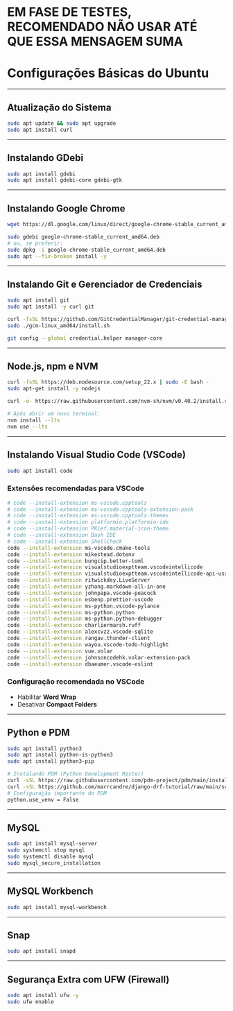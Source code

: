# EM FASE DE TESTES, RECOMENDADO NÃO USAR ATÉ QUE ESSA MENSAGEM SUMA
# Configurações Básicas do Ubuntu

---

## Atualização do Sistema

```bash
sudo apt update && sudo apt upgrade
sudo apt install curl
```

---

## Instalando GDebi

```bash
sudo apt install gdebi
sudo apt install gdebi-core gdebi-gtk
```

---

## Instalando Google Chrome

```bash
wget https://dl.google.com/linux/direct/google-chrome-stable_current_amd64.deb

sudo gdebi google-chrome-stable_current_amd64.deb
# ou, se preferir:
sudo dpkg -i google-chrome-stable_current_amd64.deb
sudo apt --fix-broken install -y
```

---

## Instalando Git e Gerenciador de Credenciais

```bash
sudo apt install git
sudo apt install -y curl git

curl -fsSL https://github.com/GitCredentialManager/git-credential-manager/releases/latest/download/gcm-linux_amd64.tar.gz | tar -xz
sudo ./gcm-linux_amd64/install.sh

git config --global credential.helper manager-core
```

---

## Node.js, npm e NVM

```bash
curl -fsSL https://deb.nodesource.com/setup_22.x | sudo -E bash -
sudo apt-get install -y nodejs

curl -o- https://raw.githubusercontent.com/nvm-sh/nvm/v0.40.2/install.sh | bash

# Após abrir um novo terminal:
nvm install --lts
nvm use --lts
```

---

## Instalando Visual Studio Code (VSCode)

```bash
sudo apt install code
```

### Extensões recomendadas para VSCode

```bash
# code --install-extension ms-vscode.cpptools
# code --install-extension ms-vscode.cpptools-extension-pack
# code --install-extension ms-vscode.cpptools-themes
# code --install-extension platformio.platformio-ide
# code --install-extension PKief.material-icon-theme
# code --install-extension Bash IDE
# code --install-extension ShellCheck
code --install-extension ms-vscode.cmake-tools
code --install-extension mikestead.dotenv
code --install-extension bungcip.better-toml
code --install-extension visualstudioexptteam.vscodeintellicode
code --install-extension visualstudioexptteam.vscodeintellicode-api-usage-examples
code --install-extension ritwickdey.LiveServer
code --install-extension yzhang.markdown-all-in-one
code --install-extension johnpapa.vscode-peacock
code --install-extension esbenp.prettier-vscode
code --install-extension ms-python.vscode-pylance
code --install-extension ms-python.python
code --install-extension ms-python.python-debugger
code --install-extension charliermarsh.ruff
code --install-extension alexcvzz.vscode-sqlite
code --install-extension rangav.thunder-client
code --install-extension wayou.vscode-todo-highlight
code --install-extension vue.volar
code --install-extension johnsoncodehk.volar-extension-pack
code --install-extension dbaeumer.vscode-eslint
```

### Configuração recomendada no VSCode

* Habilitar **Word Wrap**
* Desativar **Compact Folders**

---

## Python e PDM

```bash
sudo apt install python3
sudo apt install python-is-python3
sudo apt install python3-pip

# Instalando PDM (Python Development Master)
curl -sSL https://raw.githubusercontent.com/pdm-project/pdm/main/install-pdm.py | python3 -
curl -sSL https://github.com/marrcandre/django-drf-tutorial/raw/main/scripts/pdm_config_bash.sh | bash
# Configuração importante do PDM
python.use_venv = False
```

---

## MySQL

```bash
sudo apt install mysql-server
sudo systemctl stop mysql
sudo systemctl disable mysql
sudo mysql_secure_installation
```

---

## MySQL Workbench

```bash
sudo apt install mysql-workbench
```

---

## Snap

```bash
sudo apt install snapd
```

---

## Segurança Extra com UFW (Firewall)

```bash
sudo apt install ufw -y
sudo ufw enable
```
